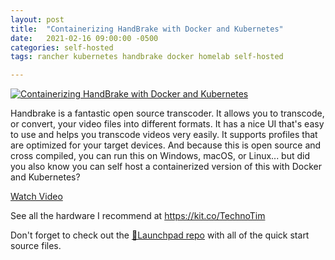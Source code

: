 ```yaml
---
layout: post
title:  "Containerizing HandBrake with Docker and Kubernetes"
date:   2021-02-16 09:00:00 -0500
categories: self-hosted
tags: rancher kubernetes handbrake docker homelab self-hosted

---
```


[![Containerizing HandBrake with Docker and Kubernetes](https://img.youtube.com/vi/vyrj6t8xjoQ/0.jpg)](https://www.youtube.com/watch?v=vyrj6t8xjoQ "Containerizing HandBrake with Docker and Kubernetes")

Handbrake is a fantastic open source transcoder.  It allows you to transcode, or convert, your video files into different formats. It has a nice UI that's easy to use and helps you transcode videos very easily. It supports profiles that are optimized for your target devices. And because this is open source and cross compiled, you can run this on Windows, macOS, or Linux...  but did you also know you can self host a containerized version of this with Docker and Kubernetes?

[Watch Video](https://www.youtube.com/watch?v=vyrj6t8xjoQ)

See all the hardware I recommend at <https://kit.co/TechnoTim>

Don't forget to check out the [🚀Launchpad repo](https://l.technotim.live/quick-start) with all of the quick start source files.